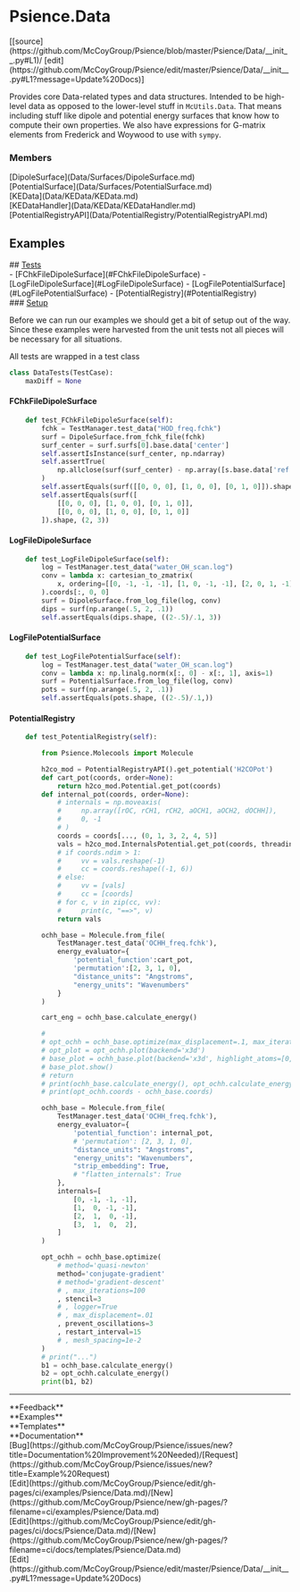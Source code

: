 # <a id="Psience.Data">Psience.Data</a> 
<div class="docs-source-link" markdown="1">
[[source](https://github.com/McCoyGroup/Psience/blob/master/Psience/Data/__init__.py#L1)/
[edit](https://github.com/McCoyGroup/Psience/edit/master/Psience/Data/__init__.py#L1?message=Update%20Docs)]
</div>
    
Provides core Data-related types and data structures.
Intended to be high-level data as opposed to the lower-level stuff in `McUtils.Data`.
That means including stuff like dipole and potential energy surfaces that know how to compute their own properties.
We also have expressions for G-matrix elements from Frederick and Woywood to use with `sympy`.

### Members
<div class="container alert alert-secondary bg-light">
  <div class="row">
   <div class="col" markdown="1">
[DipoleSurface](Data/Surfaces/DipoleSurface.md)   
</div>
   <div class="col" markdown="1">
[PotentialSurface](Data/Surfaces/PotentialSurface.md)   
</div>
   <div class="col" markdown="1">
[KEData](Data/KEData/KEData.md)   
</div>
</div>
  <div class="row">
   <div class="col" markdown="1">
[KEDataHandler](Data/KEData/KEDataHandler.md)   
</div>
   <div class="col" markdown="1">
[PotentialRegistryAPI](Data/PotentialRegistry/PotentialRegistryAPI.md)   
</div>
   <div class="col" markdown="1">
   
</div>
</div>
</div>





## Examples













<div class="collapsible-section">
 <div class="collapsible-section collapsible-section-header" markdown="1">
## <a class="collapse-link" data-toggle="collapse" href="#Tests-f0e491" markdown="1"> Tests</a> <a class="float-right" data-toggle="collapse" href="#Tests-f0e491"><i class="fa fa-chevron-down"></i></a>
 </div>
 <div class="collapsible-section collapsible-section-body collapse show" id="Tests-f0e491" markdown="1">
 - [FChkFileDipoleSurface](#FChkFileDipoleSurface)
- [LogFileDipoleSurface](#LogFileDipoleSurface)
- [LogFilePotentialSurface](#LogFilePotentialSurface)
- [PotentialRegistry](#PotentialRegistry)

<div class="collapsible-section">
 <div class="collapsible-section collapsible-section-header" markdown="1">
### <a class="collapse-link" data-toggle="collapse" href="#Setup-05618c" markdown="1"> Setup</a> <a class="float-right" data-toggle="collapse" href="#Setup-05618c"><i class="fa fa-chevron-down"></i></a>
 </div>
 <div class="collapsible-section collapsible-section-body collapse show" id="Setup-05618c" markdown="1">
 
Before we can run our examples we should get a bit of setup out of the way.
Since these examples were harvested from the unit tests not all pieces
will be necessary for all situations.

All tests are wrapped in a test class
```python
class DataTests(TestCase):
    maxDiff = None
```

 </div>
</div>

#### <a name="FChkFileDipoleSurface">FChkFileDipoleSurface</a>
```python
    def test_FChkFileDipoleSurface(self):
        fchk = TestManager.test_data("HOD_freq.fchk")
        surf = DipoleSurface.from_fchk_file(fchk)
        surf_center = surf.surfs[0].base.data['center']
        self.assertIsInstance(surf_center, np.ndarray)
        self.assertTrue(
            np.allclose(surf(surf_center) - np.array([s.base.data['ref'] for s in surf.surfs]), 0.)
        )
        self.assertEquals(surf([[0, 0, 0], [1, 0, 0], [0, 1, 0]]).shape, (1, 3))
        self.assertEquals(surf([
            [[0, 0, 0], [1, 0, 0], [0, 1, 0]],
            [[0, 0, 0], [1, 0, 0], [0, 1, 0]]
        ]).shape, (2, 3))
```

#### <a name="LogFileDipoleSurface">LogFileDipoleSurface</a>
```python
    def test_LogFileDipoleSurface(self):
        log = TestManager.test_data("water_OH_scan.log")
        conv = lambda x: cartesian_to_zmatrix(
            x, ordering=[[0, -1, -1, -1], [1, 0, -1, -1], [2, 0, 1, -1]]
        ).coords[:, 0, 0]
        surf = DipoleSurface.from_log_file(log, conv)
        dips = surf(np.arange(.5, 2, .1))
        self.assertEquals(dips.shape, ((2-.5)/.1, 3))
```

#### <a name="LogFilePotentialSurface">LogFilePotentialSurface</a>
```python
    def test_LogFilePotentialSurface(self):
        log = TestManager.test_data("water_OH_scan.log")
        conv = lambda x: np.linalg.norm(x[:, 0] - x[:, 1], axis=1)
        surf = PotentialSurface.from_log_file(log, conv)
        pots = surf(np.arange(.5, 2, .1))
        self.assertEquals(pots.shape, ((2-.5)/.1,))
```

#### <a name="PotentialRegistry">PotentialRegistry</a>
```python
    def test_PotentialRegistry(self):

        from Psience.Molecools import Molecule

        h2co_mod = PotentialRegistryAPI().get_potential('H2COPot')
        def cart_pot(coords, order=None):
            return h2co_mod.Potential.get_pot(coords)
        def internal_pot(coords, order=None):
            # internals = np.moveaxis(
            #     np.array([rOC, rCH1, rCH2, aOCH1, aOCH2, dOCHH]),
            #     0, -1
            # )
            coords = coords[..., (0, 1, 3, 2, 4, 5)]
            vals = h2co_mod.InternalsPotential.get_pot(coords, threading_mode='serial')
            # if coords.ndim > 1:
            #     vv = vals.reshape(-1)
            #     cc = coords.reshape((-1, 6))
            # else:
            #     vv = [vals]
            #     cc = [coords]
            # for c, v in zip(cc, vv):
            #     print(c, "==>", v)
            return vals

        ochh_base = Molecule.from_file(
            TestManager.test_data('OCHH_freq.fchk'),
            energy_evaluator={
                'potential_function':cart_pot,
                'permutation':[2, 3, 1, 0],
                "distance_units": "Angstroms",
                "energy_units": "Wavenumbers"
            }
        )

        cart_eng = ochh_base.calculate_energy()

        #
        # opt_ochh = ochh_base.optimize(max_displacement=.1, max_iterations=50)
        # opt_plot = opt_ochh.plot(backend='x3d')
        # base_plot = ochh_base.plot(backend='x3d', highlight_atoms=[0, 1, 2, 3], figure=opt_plot)
        # base_plot.show()
        # return
        # print(ochh_base.calculate_energy(), opt_ochh.calculate_energy())
        # print(opt_ochh.coords - ochh_base.coords)

        ochh_base = Molecule.from_file(
            TestManager.test_data('OCHH_freq.fchk'),
            energy_evaluator={
                'potential_function': internal_pot,
                # 'permutation': [2, 3, 1, 0],
                "distance_units": "Angstroms",
                "energy_units": "Wavenumbers",
                "strip_embedding": True,
                # "flatten_internals": True
            },
            internals=[
                [0, -1, -1, -1],
                [1,  0, -1, -1],
                [2,  1,  0, -1],
                [3,  1,  0,  2],
            ]
        )

        opt_ochh = ochh_base.optimize(
            # method='quasi-newton'
            method='conjugate-gradient'
            # method='gradient-descent'
            # , max_iterations=100
            , stencil=3
            # , logger=True
            # , max_displacement=.01
            , prevent_oscillations=3
            , restart_interval=15
            # , mesh_spacing=1e-2
        )
        # print("...")
        b1 = ochh_base.calculate_energy()
        b2 = opt_ochh.calculate_energy()
        print(b1, b2)
```

 </div>
</div>






---


<div markdown="1" class="text-secondary">
<div class="container">
  <div class="row">
   <div class="col" markdown="1">
**Feedback**   
</div>
   <div class="col" markdown="1">
**Examples**   
</div>
   <div class="col" markdown="1">
**Templates**   
</div>
   <div class="col" markdown="1">
**Documentation**   
</div>
   <div class="col" markdown="1">
   
</div>
   <div class="col" markdown="1">
   
</div>
   <div class="col" markdown="1">
   
</div>
</div>
  <div class="row">
   <div class="col" markdown="1">
[Bug](https://github.com/McCoyGroup/Psience/issues/new?title=Documentation%20Improvement%20Needed)/[Request](https://github.com/McCoyGroup/Psience/issues/new?title=Example%20Request)   
</div>
   <div class="col" markdown="1">
[Edit](https://github.com/McCoyGroup/Psience/edit/gh-pages/ci/examples/Psience/Data.md)/[New](https://github.com/McCoyGroup/Psience/new/gh-pages/?filename=ci/examples/Psience/Data.md)   
</div>
   <div class="col" markdown="1">
[Edit](https://github.com/McCoyGroup/Psience/edit/gh-pages/ci/docs/Psience/Data.md)/[New](https://github.com/McCoyGroup/Psience/new/gh-pages/?filename=ci/docs/templates/Psience/Data.md)   
</div>
   <div class="col" markdown="1">
[Edit](https://github.com/McCoyGroup/Psience/edit/master/Psience/Data/__init__.py#L1?message=Update%20Docs)   
</div>
   <div class="col" markdown="1">
   
</div>
   <div class="col" markdown="1">
   
</div>
   <div class="col" markdown="1">
   
</div>
</div>
</div>
</div>